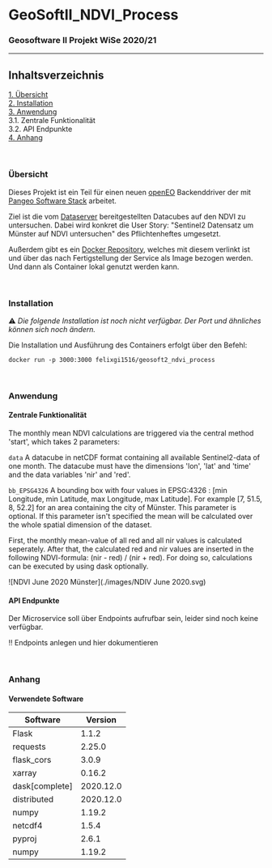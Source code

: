 # GeoSoftII_NDVI_Process
### Geosoftware II Projekt WiSe 2020/21
---

## Inhaltsverzeichnis
[1. Übersicht](#overview) \
[2. Installation](#install) \
[3. Anwendung](#use) \
  3.1. Zentrale Funktionalität \
  3.2. API Endpunkte \
[4. Anhang](#annex)

\
<a name="overview"><h3>Übersicht</h3></a>
Dieses Projekt ist ein Teil für einen neuen [openEO](https://openeo.org/) Backenddriver der mit [Pangeo Software Stack](https://pangeo.io/) arbeitet.

Ziel ist die vom [Dataserver](https://github.com/GeoSoftII2020-21/GeoSoftII_DataServer) bereitgestellten Datacubes auf den NDVI zu untersuchen.
Dabei wird konkret die User Story: "Sentinel2 Datensatz um Münster auf NDVI untersuchen" des Pflichtenheftes umgesetzt.

Außerdem gibt es ein [Docker Repository](https://hub.docker.com/repository/docker/felixgi1516/geosoft2_ndvi_process), welches mit diesem verlinkt ist und über das nach Fertigstellung der Service als Image bezogen werden. Und dann als Container lokal genutzt werden kann.

\
<a name="install"><h3>Installation</h3></a>
:warning: _Die folgende Installation ist noch nicht verfügbar. Der Port und ähnliches können sich noch ändern._ 

Die Installation und Ausführung des Containers erfolgt über den Befehl:
```
docker run -p 3000:3000 felixgi1516/geosoft2_ndvi_process
````

\
<a name="use"><h3>Anwendung</h3></a>


#### Zentrale Funktionalität

The monthly mean NDVI calculations are triggered via the central method 'start', which takes 2 parameters:

`data` A datacube in netCDF format containing all available Sentinel2-data of one month. The datacube must have the dimensions 'lon', 'lat' and 'time' and the data variables 'nir' and 'red'.

`bb_EPSG4326` A bounding box with four values in EPSG:4326 : [min Longitude, min Latitude, max Longitude, max Latitude]. For example [7, 51.5, 8, 52.2] for an area containing the city of Münster. This parameter is optional. If this parameter isn't specified the mean will be calculated over the whole spatial dimension of the dataset.

First, the monthly mean-value of all red and all nir values is calculated seperately. After that, the calculated red and nir values are inserted in the following NDVI-formula: (nir - red) / (nir + red). For doing so, calculations can be executed by using dask optionally. 


![NDVI June 2020 Münster](./images/NDIV June 2020.svg)

#### API Endpunkte
Der Microservice soll über Endpoints aufrufbar sein, leider sind noch keine verfügbar.

:bangbang: Endpoints anlegen und hier dokumentieren

\
<a name="annex"><h3>Anhang</h3></a>


#### Verwendete Software
Software | Version
------ | ------
Flask | 1.1.2
requests | 2.25.0
flask_cors | 3.0.9
xarray | 0.16.2
dask[complete] | 2020.12.0
distributed | 2020.12.0
numpy | 1.19.2
netcdf4 | 1.5.4
pyproj | 2.6.1
numpy | 1.19.2
